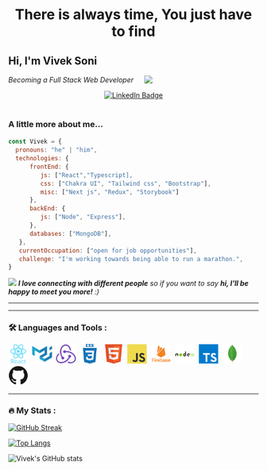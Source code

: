 <h1 align="center">
  There is always time, You just have to find
</h1>

<h2> Hi, I'm Vivek Soni </h2>
<img align='right' src="https://media.giphy.com/media/M9gbBd9nbDrOTu1Mqx/giphy.gif" width="230">
<p><em>Becoming a Full Stack Web Developer</br>
</em></p>

<div id="badges" align="center">
  <a href="https://www.linkedin.com/in/vivek-soni-1269a2210/">
    <img src="https://img.shields.io/badge/LinkedIn-blue?style=for-the-badge&logo=linkedin&logoColor=white" alt="LinkedIn Badge"/>
  </a>
</div>
<div id="header" align="center">
    <img  src="https://komarev.com/ghpvc/?username=imvsoni24&style=flat-square&color=blue" alt=""/>
</div>

###  A little more about me...  

```javascript
const Vivek = {
  pronouns: "he" | "him",
  technologies: {
      frontEnd: {
         js: ["React","Typescript],
         css: ["Chakra UI", "Tailwind css", "Bootstrap"],
         misc: ["Next js", "Redux", "Storybook"]
      },
      backEnd: {
         js: ["Node", "Express"],
      },
      databases: ["MongoDB"],
   },
   currentOccupation: ["open for job opportunities"],
   challenge: "I'm working towards being able to run a marathon.",
}
```

<img src="https://media.giphy.com/media/LnQjpWaON8nhr21vNW/giphy.gif" width="60"> <em><b>I love connecting with different people</b> so if you want to say <b>hi, I'll be happy to meet you more!</b> :)</em>

---

---

### :hammer_and_wrench: Languages and Tools :

<div>
  <img src="https://github.com/devicons/devicon/blob/master/icons/react/react-original-wordmark.svg" title="React" alt="React" width="40" height="40"/>&nbsp;
  <img src="https://github.com/devicons/devicon/blob/master/icons/materialui/materialui-original.svg" title="Material UI" alt="Material UI" width="40" height="40"/>&nbsp;
  <img src="https://github.com/devicons/devicon/blob/master/icons/redux/redux-original.svg" title="Redux" alt="Redux " width="40" height="40"/>&nbsp;
  <img src="https://github.com/devicons/devicon/blob/master/icons/css3/css3-plain-wordmark.svg"  title="CSS3" alt="CSS" width="40" height="40"/>&nbsp;
  <img src="https://github.com/devicons/devicon/blob/master/icons/html5/html5-original.svg" title="HTML5" alt="HTML" width="40" height="40"/>&nbsp;
  <img src="https://github.com/devicons/devicon/blob/master/icons/javascript/javascript-original.svg" title="JavaScript" alt="JavaScript" width="40" height="40"/>&nbsp;
  <img src="https://github.com/devicons/devicon/blob/master/icons/firebase/firebase-plain-wordmark.svg" title="Firebase" alt="Firebase" width="40" height="40"/>&nbsp;
  <img src="https://github.com/devicons/devicon/blob/master/icons/nodejs/nodejs-original-wordmark.svg" title="NodeJS" alt="NodeJS" width="40" height="40"/>&nbsp;
   <img src="https://github.com/devicons/devicon/blob/master/icons/typescript/typescript-original.svg" title="NodeJS" alt="NodeJS" width="40" height="40"/>&nbsp;
   <img src="https://github.com/devicons/devicon/blob/master/icons/mongodb/mongodb-original.svg" title="NodeJS" alt="NodeJS" width="40" height="40"/>&nbsp;
   <img src="https://github.com/devicons/devicon/blob/master/icons/github/github-original.svg" title="NodeJS" alt="NodeJS" width="40" height="40"/>&nbsp;
</div>

---

### :fire: My Stats :

[![GitHub Streak](http://github-readme-streak-stats.herokuapp.com?user=imvsoni24&theme=dark&background=000000)](https://git.io/streak-stats)

[![Top Langs](https://github-readme-stats.vercel.app/api/top-langs/?username=imvsoni24&layout=compact&theme=vision-friendly-dark)](https://github.com/imvsoni24/github-readme-stats)

![Vivek's GitHub stats](https://github-readme-stats.vercel.app/api?username=imvsoni24&show_icons=true&theme=radical)
